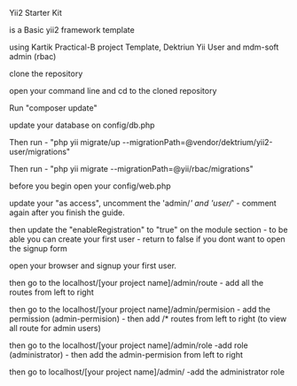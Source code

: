 Yii2 Starter Kit

is a Basic yii2 framework template

using Kartik Practical-B project Template, Dektriun Yii User and mdm-soft admin (rbac)

clone the repository

open your command line and cd to the cloned repository

Run "composer update"

update your database on config/db.php

Then run -  "php yii migrate/up --migrationPath=@vendor/dektrium/yii2-user/migrations"


Then run -  "php yii migrate --migrationPath=@yii/rbac/migrations"


before you begin open your config/web.php

update your "as access", uncomment the 'admin/*' and 'user/*'
	- comment again after you finish the guide.

then update the "enableRegistration" to "true" on the module section
	- to be able you can create your first user
	- return to false if you dont want to open the signup form

open your browser and signup your first user.

then go to the localhost/[your project name]/admin/route
	- add all the routes from left to right

then go to the localhost/[your project name]/admin/permision
	- add the permission (admin-permision)
	- then add /* routes from left to right (to view all route for admin users)

then go to the localhost/[your project name]/admin/role
	-add role (administrator)
	- then add the admin-permision from left to right

then go to localhost/[your project name]/admin/
	-add the administrator role
